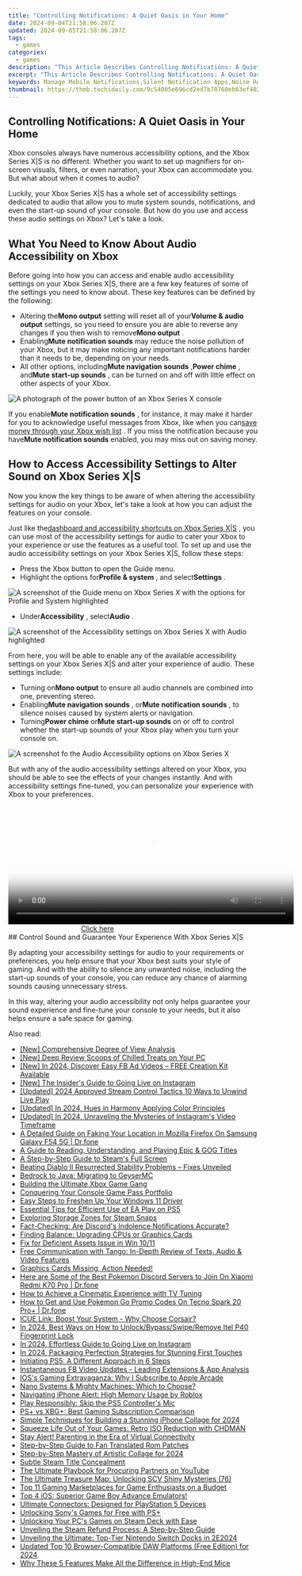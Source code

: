 ```yaml
---
title: "Controlling Notifications: A Quiet Oasis in Your Home"
date: 2024-09-04T21:58:06.207Z
updated: 2024-09-05T21:58:06.207Z
tags:
  - games
categories:
  - games
description: "This Article Describes Controlling Notifications: A Quiet Oasis in Your Home"
excerpt: "This Article Describes Controlling Notifications: A Quiet Oasis in Your Home"
keywords: Manage Mobile Notifications,Silent Notification Apps,Noise Reduction Techniques,Digital Detox Tips,Peaceful Home Setup,Notification Management Strategies,Smartphone Notifications Control
thumbnail: https://thmb.techidaily.com/9c54005e696cd2ed7b70760eb63ef402583a5567abcd354a24f074d4d0059be5.jpg
---
```


## Controlling Notifications: A Quiet Oasis in Your Home

 Xbox consoles always have numerous accessibility options, and the Xbox Series X|S is no different. Whether you want to set up magnifiers for on-screen visuals, filters, or even narration, your Xbox can accommodate you. But what about when it comes to audio?

 Luckily, your Xbox Series X|S has a whole set of accessibility settings dedicated to audio that allow you to mute system sounds, notifications, and even the start-up sound of your console. But how do you use and access these audio settings on Xbox? Let's take a look.

## What You Need to Know About Audio Accessibility on Xbox

 Before going into how you can access and enable audio accessibility settings on your Xbox Series X|S, there are a few key features of some of the settings you need to know about. These key features can be defined by the following:

* Altering the**Mono output** setting will reset all of your**Volume & audio output** settings, so you need to ensure you are able to reverse any changes if you then wish to remove**Mono output** .
* Enabling**Mute notification sounds** may reduce the noise pollution of your Xbox, but it may make noticing any important notifications harder than it needs to be, depending on your needs.
* All other options, including**Mute navigation sounds** ,**Power chime** , and**Mute start-up sounds** , can be turned on and off with little effect on other aspects of your Xbox.

![A photograph of the power button of an Xbox Series X console](https://static1.makeuseofimages.com/wordpress/wp-content/uploads/2023/07/xbox-power-button.jpg)

 If you enable**Mute notification sounds** , for instance, it may make it harder for you to acknowledge useful messages from Xbox, like when you can[save money through your Xbox wish list](https://www.makeuseof.com/xbox-how-to-manage-wish-list/) . If you miss the notification because you have**Mute notification sounds** enabled, you may miss out on saving money.

## How to Access Accessibility Settings to Alter Sound on Xbox Series X|S

 Now you know the key things to be aware of when altering the accessibility settings for audio on your Xbox, let's take a look at how you can adjust the features on your console.

 Just like the[dashboard and accessibility shortcuts on Xbox Series X|S](https://www.makeuseof.com/how-to-use-xbox-dashboard-and-accessibility-shortcuts/) , you can use most of the accessibility settings for audio to cater your Xbox to your experience or use the features as a useful tool. To set up and use the audio accessibility settings on your Xbox Series X|S, follow these steps:

* Press the Xbox button to open the Guide menu.
* Highlight the options for**Profile & system** , and select**Settings** .

![A screenshot of the Guide menu on Xbox Series X with the options for Profile and System highlighted](https://static1.makeuseofimages.com/wordpress/wp-content/uploads/2023/07/xbox-guide-menu.jpg)

* Under**Accessibility** , select**Audio** .

![A screenshot of the Accessibility settings on Xbox Series X with Audio highlighted](https://static1.makeuseofimages.com/wordpress/wp-content/uploads/2023/07/audio-accessibility.jpg)

 From here, you will be able to enable any of the available accessibility settings on your Xbox Series X|S and alter your experience of audio. These settings include:

* Turning on**Mono output** to ensure all audio channels are combined into one, preventing stereo.
* Enabling**Mute navigation sounds** , or**Mute notification sounds** , to silence noises caused by system alerts or navigation.
* Turning**Power chime** or**Mute start-up sounds** on or off to control whether the start-up sounds of your Xbox play when you turn your console on.

![A screenshot fo the Audio Accessibility options on Xbox Series X](https://static1.makeuseofimages.com/wordpress/wp-content/uploads/2023/07/audio-accessibility-options.jpg)

 But with any of the audio accessibility settings altered on your Xbox, you should be able to see the effects of your changes instantly. And with accessibility settings fine-tuned, you can personalize your experience with Xbox to your preferences.

<!-- affiliate ads begin -->
<span id="1983446">
					<video width="576" height="240" style="cursor:pointer"
           poster="//a.impactradius-go.com/display-clicktoplayimage/1983446.png"
           onclick="if(!this.playClicked){this.play();this.setAttribute('controls',true);this.playClicked=true;}">
	   <source src="//a.impactradius-go.com/display-ad/22993-1983446">
	   <img src="//a.impactradius-go.com/display-clicktoplayimage/1983446.png" style="border: none; height: 100%; width: 100%; object-fit: contain">
	</video>
	<div style="width:360px;text-align:center"><a href="javascript:window.open(decodeURIComponent('https%3A%2F%2Fhomestyler.sjv.io%2Fc%2F5597632%2F1983446%2F22993'), '_blank');void(0);">Click here</a></div>
</span>
<img height="0" width="0" src="https://imp.pxf.io/i/5597632/1983446/22993" style="position:absolute;visibility:hidden;" border="0" />
<!-- affiliate ads end -->
## Control Sound and Guarantee Your Experience With Xbox Series X|S

 By adapting your accessibility settings for audio to your requirements or preferences, you help ensure that your Xbox best suits your style of gaming. And with the ability to silence any unwanted noise, including the start-up sounds of your console, you can reduce any chance of alarming sounds causing unnecessary stress.

 In this way, altering your audio accessibility not only helps guarantee your sound experience and fine-tune your console to your needs, but it also helps ensure a safe space for gaming.


<ins class="adsbygoogle"
     style="display:block"
     data-ad-format="autorelaxed"
     data-ad-client="ca-pub-7571918770474297"
     data-ad-slot="1223367746"></ins>



<ins class="adsbygoogle"
     style="display:block"
     data-ad-client="ca-pub-7571918770474297"
     data-ad-slot="8358498916"
     data-ad-format="auto"
     data-full-width-responsive="true"></ins>

<span class="atpl-alsoreadstyle">Also read:</span>
<div><ul>
<li><a href="https://extra-resources.techidaily.com/new-comprehensive-degree-of-view-analysis/"><u>[New] Comprehensive Degree of View Analysis</u></a></li>
<li><a href="https://desktop-recording.techidaily.com/new-deep-review-scoops-of-chilled-treats-on-your-pc/"><u>[New] Deep Review  Scoops of Chilled Treats on Your PC</u></a></li>
<li><a href="https://facebook-videos.techidaily.com/new-in-2024-discover-easy-fb-ad-videos-free-creation-kit-available/"><u>[New] In 2024, Discover Easy FB Ad Videos – FREE Creation Kit Available</u></a></li>
<li><a href="https://instagram-video-files.techidaily.com/new-the-insiders-guide-to-going-live-on-instagram/"><u>[New] The Insider's Guide to Going Live on Instagram</u></a></li>
<li><a href="https://fox-friendly.techidaily.com/updated-2024-approved-stream-control-tactics-10-ways-to-unwind-live-play/"><u>[Updated] 2024 Approved  Stream Control Tactics  10 Ways to Unwind Live Play</u></a></li>
<li><a href="https://fox-links.techidaily.com/updated-in-2024-hues-in-harmony-applying-color-principles/"><u>[Updated] In 2024, Hues in Harmony  Applying Color Principles</u></a></li>
<li><a href="https://instagram-videos.techidaily.com/updated-in-2024-unraveling-the-mysteries-of-instagrams-video-timeframe/"><u>[Updated] In 2024, Unraveling the Mysteries of Instagram's Video Timeframe</u></a></li>
<li><a href="https://location-fake.techidaily.com/a-detailed-guide-on-faking-your-location-in-mozilla-firefox-on-samsung-galaxy-f54-5g-drfone-by-drfone-virtual-android/"><u>A Detailed Guide on Faking Your Location in Mozilla Firefox On Samsung Galaxy F54 5G | Dr.fone</u></a></li>
<li><a href="https://games-able.techidaily.com/a-guide-to-reading-understanding-and-playing-epic-and-gog-titles/"><u>A Guide to Reading, Understanding, and Playing Epic & GOG Titles</u></a></li>
<li><a href="https://games-able.techidaily.com/a-step-by-step-guide-to-steams-full-screen/"><u>A Step-by-Step Guide to Steam's Full Screen</u></a></li>
<li><a href="https://win-able.techidaily.com/beating-diablo-ii-resurrected-stability-problems-fixes-unveiled/"><u>Beating Diablo II Resurrected Stability Problems – Fixes Unveiled</u></a></li>
<li><a href="https://games-able.techidaily.com/bedrock-to-java-migrating-to-geysermc/"><u>Bedrock to Java: Migrating to GeyserMC</u></a></li>
<li><a href="https://games-able.techidaily.com/building-the-ultimate-xbox-game-gang/"><u>Building the Ultimate Xbox Game Gang</u></a></li>
<li><a href="https://games-able.techidaily.com/conquering-your-console-game-pass-portfolio/"><u>Conquering Your Console Game Pass Portfolio</u></a></li>
<li><a href="https://driver-install.techidaily.com/easy-steps-to-freshen-up-your-windows-11-driver/"><u>Easy Steps to Freshen Up Your Windows 11 Driver</u></a></li>
<li><a href="https://games-able.techidaily.com/essential-tips-for-efficient-use-of-ea-play-on-ps5/"><u>Essential Tips for Efficient Use of EA Play on PS5</u></a></li>
<li><a href="https://games-able.techidaily.com/exploring-storage-zones-for-steam-snaps/"><u>Exploring Storage Zones for Steam Snaps</u></a></li>
<li><a href="https://games-able.techidaily.com/fact-checking-are-discords-indolence-notifications-accurate/"><u>Fact-Checking: Are Discord's Indolence Notifications Accurate?</u></a></li>
<li><a href="https://games-able.techidaily.com/finding-balance-upgrading-cpus-or-graphics-cards/"><u>Finding Balance: Upgrading CPUs or Graphics Cards</u></a></li>
<li><a href="https://games-able.techidaily.com/fix-for-deficient-assets-issue-in-win-1011/"><u>Fix for Deficient Assets Issue in Win 10/11</u></a></li>
<li><a href="https://buynow-reviews.techidaily.com/free-communication-with-tango-in-depth-review-of-texts-audio-and-video-features/"><u>Free Communication with Tango: In-Depth Review of Texts, Audio & Video Features</u></a></li>
<li><a href="https://graphic-issues.techidaily.com/1719818019053-graphics-cards-missing-action-needed/"><u>Graphics Cards Missing, Action Needed!</u></a></li>
<li><a href="https://android-pokemon-go.techidaily.com/here-are-some-of-the-best-pokemon-discord-servers-to-join-on-xiaomi-redmi-k70-pro-drfone-by-drfone-virtual-android/"><u>Here are Some of the Best Pokemon Discord Servers to Join On Xiaomi Redmi K70 Pro | Dr.fone</u></a></li>
<li><a href="https://games-able.techidaily.com/how-to-achieve-a-cinematic-experience-with-tv-tuning/"><u>How to Achieve a Cinematic Experience with TV Tuning</u></a></li>
<li><a href="https://pokemon-go-android.techidaily.com/how-to-get-and-use-pokemon-go-promo-codes-on-tecno-spark-20-proplus-drfone-by-drfone-virtual-android/"><u>How to Get and Use Pokemon Go Promo Codes On Tecno Spark 20 Pro+ | Dr.fone</u></a></li>
<li><a href="https://games-able.techidaily.com/icue-link-boost-your-system-why-choose-corsair/"><u>ICUE Link: Boost Your System - Why Choose Corsair?</u></a></li>
<li><a href="https://unlock-android.techidaily.com/in-2024-best-ways-on-how-to-unlockbypassswiperemove-itel-p40-fingerprint-lock-by-drfone-android/"><u>In 2024, Best Ways on How to Unlock/Bypass/Swipe/Remove Itel P40 Fingerprint Lock</u></a></li>
<li><a href="https://instagram-videos.techidaily.com/in-2024-effortless-guide-to-going-live-on-instagram/"><u>In 2024, Effortless Guide to Going Live on Instagram</u></a></li>
<li><a href="https://extra-skills.techidaily.com/in-2024-packaging-perfection-strategies-for-stunning-first-touches/"><u>In 2024, Packaging Perfection  Strategies for Stunning First Touches</u></a></li>
<li><a href="https://games-able.techidaily.com/initiating-ps5-a-different-approach-in-6-steps/"><u>Initiating PS5: A Different Approach in 6 Steps</u></a></li>
<li><a href="https://extra-tips.techidaily.com/instantaneous-fb-video-updates-leading-extensions-and-app-analysis/"><u>Instantaneous FB Video Updates - Leading Extensions & App Analysis</u></a></li>
<li><a href="https://games-able.techidaily.com/ioss-gaming-extravaganza-why-i-subscribe-to-apple-arcade/"><u>IOS's Gaming Extravaganza: Why I Subscribe to Apple Arcade</u></a></li>
<li><a href="https://games-able.techidaily.com/nano-systems-and-mighty-machines-which-to-choose/"><u>Nano Systems & Mighty Machines: Which to Choose?</u></a></li>
<li><a href="https://games-able.techidaily.com/navigating-iphone-alert-high-memory-usage-by-roblox/"><u>Navigating iPhone Alert: High Memory Usage by Roblox</u></a></li>
<li><a href="https://games-able.techidaily.com/play-responsibly-skip-the-ps5-controllers-mic/"><u>Play Responsibly: Skip the PS5 Controller's Mic</u></a></li>
<li><a href="https://games-able.techidaily.com/psplus-vs-xbgplus-best-gaming-subscription-comparison/"><u>PS+ vs XBG+: Best Gaming Subscription Comparison</u></a></li>
<li><a href="https://extra-guidance.techidaily.com/simple-techniques-for-building-a-stunning-iphone-collage-for-2024/"><u>Simple Techniques for Building a Stunning iPhone Collage for 2024</u></a></li>
<li><a href="https://games-able.techidaily.com/squeeze-life-out-of-your-games-retro-iso-reduction-with-chdman/"><u>Squeeze Life Out of Your Games: Retro ISO Reduction with CHDMAN</u></a></li>
<li><a href="https://games-able.techidaily.com/stay-alert-parenting-in-the-era-of-virtual-connectivity/"><u>Stay Alert! Parenting in the Era of Virtual Connectivity</u></a></li>
<li><a href="https://games-able.techidaily.com/step-by-step-guide-to-fan-translated-rom-patches/"><u>Step-by-Step Guide to Fan Translated Rom Patches</u></a></li>
<li><a href="https://extra-skills.techidaily.com/step-by-step-mastery-of-artistic-collage-for-2024/"><u>Step-by-Step Mastery of Artistic Collage for 2024</u></a></li>
<li><a href="https://games-able.techidaily.com/subtle-steam-title-concealment/"><u>Subtle Steam Title Concealment</u></a></li>
<li><a href="https://vp-tips.techidaily.com/the-ultimate-playbook-for-procuring-partners-on-youtube/"><u>The Ultimate Playbook for Procuring Partners on YouTube</u></a></li>
<li><a href="https://games-able.techidaily.com/the-ultimate-treasure-map-unlocking-scv-shiny-mysteries-76/"><u>The Ultimate Treasure Map: Unlocking SCV Shiny Mysteries (76)</u></a></li>
<li><a href="https://games-able.techidaily.com/top-11-gaming-marketplaces-for-game-enthusiasts-on-a-budget/"><u>Top 11 Gaming Marketplaces for Game Enthusiasts on a Budget</u></a></li>
<li><a href="https://games-able.techidaily.com/top-4-ios-superior-game-boy-advance-emulators/"><u>Top 4 iOS: Superior Game Boy Advance Emulators!</u></a></li>
<li><a href="https://games-able.techidaily.com/ultimate-connectors-designed-for-playstation-5-devices/"><u>Ultimate Connectors: Designed for PlayStation 5 Devices</u></a></li>
<li><a href="https://games-able.techidaily.com/unlocking-sonys-games-for-free-with-psplus/"><u>Unlocking Sony's Games for Free with PS+</u></a></li>
<li><a href="https://games-able.techidaily.com/unlocking-your-pcs-games-on-steam-deck-with-ease/"><u>Unlocking Your PC's Games on Steam Deck with Ease</u></a></li>
<li><a href="https://games-able.techidaily.com/unveiling-the-steam-refund-process-a-step-by-step-guide/"><u>Unveiling the Steam Refund Process: A Step-by-Step Guide</u></a></li>
<li><a href="https://games-able.techidaily.com/unveiling-the-ultimate-top-tier-nintendo-switch-docks-in-2e2024/"><u>Unveiling the Ultimate: Top-Tier Nintendo Switch Docks in 2E2024</u></a></li>
<li><a href="https://voice-adjusting.techidaily.com/updated-top-10-browser-compatible-daw-platforms-free-edition-for-2024/"><u>Updated Top 10 Browser-Compatible DAW Platforms (Free Edition) for 2024</u></a></li>
<li><a href="https://games-able.techidaily.com/why-these-5-features-make-all-the-difference-in-high-end-mice/"><u>Why These 5 Features Make All the Difference in High-End Mice</u></a></li>
</ul></div>
